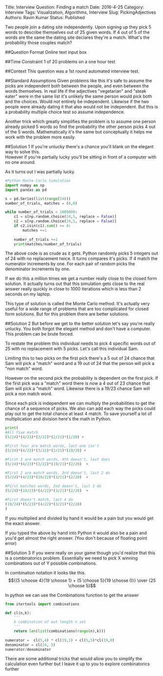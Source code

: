Title: Interview Question: Finding a match
Date: 2016-4-25 
Category: Interview 
Tags: Visualization, Algorithms, Interview
Slug: PickingAdjectives
Authors: Ravin Kumar
Status: Published


Two people join a dating site independently. Upon signing up they pick 5 words to
describe themselves out of 25 given words. If 4 out of 5 of the words are the
same the dating site declares they're a match. What's the probability
those couples match?


##Question Format
Online text input box

##Time Constraint
1 of 20 problems on a one hour test

##Context
This question was a 1st round automated interview test.

##Standard Assumptions
Given problems like this it's safe to assume the picks are independent
both between the people, and even between the words themselves. In real life
if the adjectives "vegetarian" and "steak eater" were in the same list
it's unlikely the same person would pick both and the choices. Would not 
entirely be independent. Likewise if the two people were already dating it
that also would not be independent. But this is a probability 
multiple choice test so assume independence.

Another trick which greatly simplifies the problem
is to assume one person already picked 5 words so find 
the probability the other person picks 4 out of the 5 words.
Mathematically it's the same but conceptually it helps
me work with the problem more easily.


##Solution 1
If you're unlucky there's a chance you'll blank on the elegant
way to solve this.  
However if you're partially lucky you'll be sitting in 
front of a computer with no one around.

As it turns out I was partially lucky.

```python
#Python Monte Carlo Simulation
import numpy as np
import pandas as pd

s = pd.Series(list(range(24)))
number_of_trials, matches = (0,0)

while number_of_trials < 1000000:
    c1 = s[np.random.choice(24,5, replace = False)]
    c2 = s[np.random.choice(24,5, replace = False)]
    if c2.isin(c1).sum() >= 4:
        matches +=1
        
    number_of_trials +=1
    print(matches/number_of_trials)
```
The above code is as crude as it gets. Python
randomly picks 5 integers out of 24 with no replacement twice.
It turns compares it's picks. If 4 match the numerator
increments by one. For each pair of random picks the 
denominator increments by one. 

If we do this a million times we get a number really close
to the closed form solution. It actually turns out that
this simulation gets close to the real answer really quickly
in close to 1000 iterations which is less than 2 seconds 
on my laptop.

This type of solution is called the Monte Carlo method.
It's actually very useful for a wide range of problems
that are too complicated for closed form solutions.
But for this problem there are better solutions.

##Solution 2
But before we get to the better solution let's say you're
really unlucky.  You both forgot the elegant method
and don't have a computer. This problem can be brute forced.  

To restate the problem this individual needs to pick 
4 specific words out of 25 with no replacement with 5 picks.
Let's call this individual Sam.  

Limiting this to two picks on the first pick there's a 
5 out of 24 chance that Sam will pick a "match" word
and a 19 out of 24 that the person will pick a "non match" word.

However on the second pick the probability is dependent on
the first pick. If the first pick was a "match" word
there is now a 4 out of 23 chance that Sam will pick
a "match" word. Likewise there is a 19/23 chance Sam
will pick a non match word.

Since each pick is independent we can multiply the probabilities
to get the chance of a sequence of picks. We also can add
each way the picks could play out to get the total chance
at least 4 match. To save yourself a lot of multiplication
and division here's the math in Python.

```python
print(
#All five match
(5/24)*(4/23)*(3/22)*(2/21)*(1/20) + 

#First four are match words, last one isn't
(5/24)*(4/23)*(3/22)*(2/21)*(19/20) +

#First 3 are match words, 4th doesn't, last does
(5/24)*(4/23)*(3/22)*(19/21)*(2/20)  +

#First 2 are match words, 3rd doesn't, last 2 do
(5/24)*(4/23)*(19/22)*(3/21)*(2/20)  +

#First matches words, 2nd doesn't, last 3 do
(5/24)*(19/23)*(4/22)*(3/21)*(2/20)  +

#First doesn't match, last 4 do
(19/24)*(5/23)*(4/22)*(3/21)*(2/20)
)
```
If you multiplied and divided by hand it would be a pain
but you would get the exact answer.

If you typed the above by hand into Python
it would also be a pain and you'd get almost
the right answer.
(You don't because of floating point error)

##Solution 3
If you were really on your game though you'd realize
that this is a combinatorics problem. Essentially we need to pick
X winning combinations out of Y possible combinations.

In combination notation it looks like this.
$${{5 \choose 4}{19 \choose 1} + {5 \choose 5}{19 \choose 0}}
  \over {25 \choose 5}$$  

In python we can use the Combinations function to get the answer

```python
from itertools import combinations

def cl(n,k):
    '''
    k combination of out length n set
    '''
    return len(list(combinations(range(n),k)))
    
numerator =  cl(5,4) * cl(19,1) + cl(5,5)*cl(19,0)
denominator = cl(24, 5)
numerator/denominator
```

There are some additional tricks that would allow you to simplify the calculation
even further but I leave it up to you to explore combinatorics further
